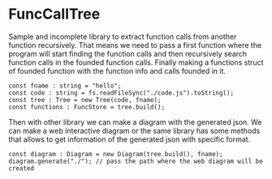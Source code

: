 # FuncCallTree
Sample and incomplete library to extract function calls from another function recursively. That means we need to pass a first function where the program will start finding the function calls and then recursively search function calls in the founded function calls. Finally making a functions struct of founded function with the function info and calls founded in it.

```
const fname : string = "hello";
const code : string = fs.readFileSync("./code.js").toString();
const tree : Tree = new Tree(code, fname);
const functions : FuncStore = tree.build();
```

Then with other library we can make a diagram with the generated json. We can make a web interactive diagram or the same library has some methods that allows to get information of the generated json with specific format.

```
const diagram : Diagram = new Diagram(tree.build(), fname);
diagram.generate("./"); // pass the path where the web diagram will be created
```